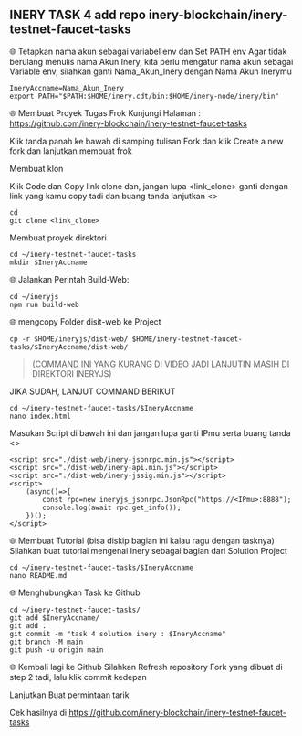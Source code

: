 ## INERY TASK 4 add repo inery-blockchain/inery-testnet-faucet-tasks ##

🌐 Tetapkan nama akun sebagai variabel env dan Set PATH env
Agar tidak berulang menulis nama Akun Inery, kita perlu mengatur nama akun sebagai Variable env, silahkan ganti Nama_Akun_Inery dengan Nama Akun Inerymu

```
IneryAccname=Nama_Akun_Inery
export PATH="$PATH:$HOME/inery.cdt/bin:$HOME/inery-node/inery/bin"
```

🌐 Membuat Proyek Tugas Frok
Kunjungi Halaman : https://github.com/inery-blockchain/inery-testnet-faucet-tasks

Klik tanda panah ke bawah di samping tulisan Fork dan klik Create a new fork dan lanjutkan membuat frok

Membuat klon

Klik Code dan Copy link clone dan, jangan lupa <link_clone> ganti dengan link yang kamu copy tadi dan buang tanda lanjutkan <>

```
cd
git clone <link_clone>
```

Membuat proyek direktori

```
cd ~/inery-testnet-faucet-tasks
mkdir $IneryAccname
```

🌐 Jalankan Perintah Build-Web:

```
cd ~/ineryjs
npm run build-web
```

🌐 mengcopy Folder disit-web ke Project

```
cp -r $HOME/ineryjs/dist-web/ $HOME/inery-testnet-faucet-tasks/$IneryAccname/dist-web/
```

> (COMMAND INI YANG KURANG DI VIDEO JADI LANJUTIN MASIH DI DIREKTORI INERYJS)

JIKA SUDAH, LANJUT COMMAND BERIKUT

```
cd ~/inery-testnet-faucet-tasks/$IneryAccname
nano index.html
```

Masukan Script di bawah ini dan jangan lupa ganti IPmu serta buang tanda <>

```
<script src="./dist-web/inery-jsonrpc.min.js"></script>
<script src="./dist-web/inery-api.min.js"></script>
<script src="./dist-web/inery-jssig.min.js"></script>
<script>
    (async()=>{
        const rpc=new ineryjs_jsonrpc.JsonRpc("https://<IPmu>:8888");
        console.log(await rpc.get_info());
    })();
</script>
```

🌐 Membuat Tutorial (bisa diskip bagian ini kalau ragu dengan tasknya)
Silahkan buat tutorial mengenai Inery sebagai bagian dari Solution Project

```
cd ~/inery-testnet-faucet-tasks/$IneryAccname
nano README.md
```

🌐 Menghubungkan Task ke Github

```
cd ~/inery-testnet-faucet-tasks/
git add $IneryAccname/
git add .
git commit -m "task 4 solution inery : $IneryAccname"
git branch -M main
git push -u origin main
```

🌐 Kembali lagi ke Github
Silahkan Refresh repository Fork yang dibuat di step 2 tadi, lalu klik commit kedepan

Lanjutkan Buat permintaan tarik

Cek hasilnya di https://github.com/inery-blockchain/inery-testnet-faucet-tasks
